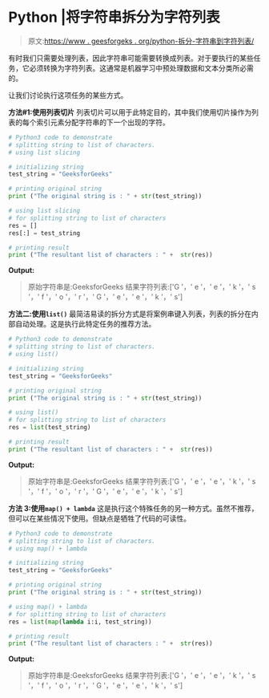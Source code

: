 # Python |将字符串拆分为字符列表

> 原文:[https://www . geesforgeks . org/python-拆分-字符串到字符列表/](https://www.geeksforgeeks.org/python-splitting-string-to-list-of-characters/)

有时我们只需要处理列表，因此字符串可能需要转换成列表。对于要执行的某些任务，它必须转换为字符列表。这通常是机器学习中预处理数据和文本分类所必需的。

让我们讨论执行这项任务的某些方式。

**方法#1:使用列表切片**
列表切片可以用于此特定目的，其中我们使用切片操作为列表的每个索引元素分配字符串的下一个出现的字符。

```py
# Python3 code to demonstrate 
# splitting string to list of characters.
# using list slicing

# initializing string
test_string = "GeeksforGeeks"

# printing original string 
print ("The original string is : " + str(test_string))

# using list slicing
# for splitting string to list of characters
res = []
res[:] = test_string

# printing result
print ("The resultant list of characters : " +  str(res))
```

**Output:**

> 原始字符串是:GeeksforGeeks
> 结果字符列表:['G '，' e '，' e '，' k '，' s '，' f '，' o '，' r '，' G '，' e '，' e '，' k '，' s']

**方法二:使用`list()`**
最简洁易读的拆分方式是将案例串键入列表，列表的拆分在内部自动处理。这是执行此特定任务的推荐方法。

```py
# Python3 code to demonstrate 
# splitting string to list of characters.
# using list()

# initializing string
test_string = "GeeksforGeeks"

# printing original string 
print ("The original string is : " + str(test_string))

# using list()
# for splitting string to list of characters
res = list(test_string)

# printing result
print ("The resultant list of characters : " +  str(res))
```

**Output:**

> 原始字符串是:GeeksforGeeks
> 结果字符列表:['G '，' e '，' e '，' k '，' s '，' f '，' o '，' r '，' G '，' e '，' e '，' k '，' s']

**方法 3:使用`map() + lambda`**
这是执行这个特殊任务的另一种方式。虽然不推荐，但可以在某些情况下使用。但缺点是牺牲了代码的可读性。

```py
# Python3 code to demonstrate 
# splitting string to list of characters.
# using map() + lambda

# initializing string
test_string = "GeeksforGeeks"

# printing original string 
print ("The original string is : " + str(test_string))

# using map() + lambda
# for splitting string to list of characters
res = list(map(lambda i:i, test_string))

# printing result
print ("The resultant list of characters : " +  str(res))
```

**Output:**

> 原始字符串是:GeeksforGeeks
> 结果字符列表:['G '，' e '，' e '，' k '，' s '，' f '，' o '，' r '，' G '，' e '，' e '，' k '，' s']